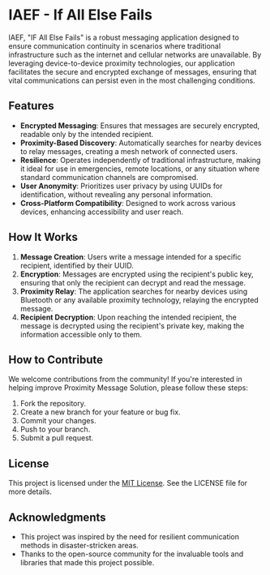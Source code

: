 
# IAEF - If All Else Fails

IAEF, "IF All Else Fails" is a robust messaging application designed to ensure communication continuity in scenarios where traditional infrastructure such as the internet and cellular networks are unavailable. By leveraging device-to-device proximity technologies, our application facilitates the secure and encrypted exchange of messages, ensuring that vital communications can persist even in the most challenging conditions.

## Features
- **Encrypted Messaging**: Ensures that messages are securely encrypted, readable only by the intended recipient.
- **Proximity-Based Discovery**: Automatically searches for nearby devices to relay messages, creating a mesh network of connected users.
- **Resilience**: Operates independently of traditional infrastructure, making it ideal for use in emergencies, remote locations, or any situation where standard communication channels are compromised.
- **User Anonymity**: Prioritizes user privacy by using UUIDs for identification, without revealing any personal information.
- **Cross-Platform Compatibility**: Designed to work across various devices, enhancing accessibility and user reach.

## How It Works
1. **Message Creation**: Users write a message intended for a specific recipient, identified by their UUID.
2. **Encryption**: Messages are encrypted using the recipient's public key, ensuring that only the recipient can decrypt and read the message.
3. **Proximity Relay**: The application searches for nearby devices using Bluetooth or any available proximity technology, relaying the encrypted message.
4. **Recipient Decryption**: Upon reaching the intended recipient, the message is decrypted using the recipient's private key, making the information accessible only to them.

## How to Contribute
We welcome contributions from the community! If you're interested in helping improve Proximity Message Solution, please follow these steps:
1. Fork the repository.
2. Create a new branch for your feature or bug fix.
3. Commit your changes.
4. Push to your branch.
5. Submit a pull request.

## License
This project is licensed under the [MIT License](LICENSE). See the LICENSE file for more details.

## Acknowledgments
- This project was inspired by the need for resilient communication methods in disaster-stricken areas.
- Thanks to the open-source community for the invaluable tools and libraries that made this project possible.
